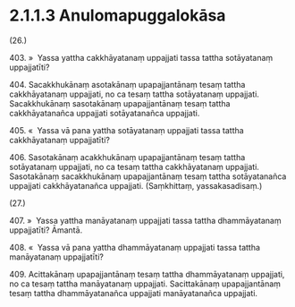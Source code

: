 

# 2.1.1.3 Anulomapuggalokāsa





(26.)

403\. »  Yassa yattha cakkhāyatanaṃ uppajjati tassa tattha sotāyatanaṃ uppajjatīti?

404\. Sacakkhukānaṃ asotakānaṃ upapajjantānaṃ tesaṃ tattha cakkhāyatanaṃ uppajjati, no ca tesaṃ tattha sotāyatanaṃ uppajjati. Sacakkhukānaṃ sasotakānaṃ upapajjantānaṃ tesaṃ tattha cakkhāyatanañca uppajjati sotāyatanañca uppajjati.

405\. «  Yassa vā pana yattha sotāyatanaṃ uppajjati tassa tattha cakkhāyatanaṃ uppajjatīti?

406\. Sasotakānaṃ acakkhukānaṃ upapajjantānaṃ tesaṃ tattha sotāyatanaṃ uppajjati, no ca tesaṃ tattha cakkhāyatanaṃ uppajjati. Sasotakānaṃ sacakkhukānaṃ upapajjantānaṃ tesaṃ tattha sotāyatanañca uppajjati cakkhāyatanañca uppajjati. (Saṃkhittaṃ, yassakasadisaṃ.)

(27.)

407\. »  Yassa yattha manāyatanaṃ uppajjati tassa tattha dhammāyatanaṃ uppajjatīti? Āmantā.

408\. «  Yassa vā pana yattha dhammāyatanaṃ uppajjati tassa tattha manāyatanaṃ uppajjatīti?

409\. Acittakānaṃ upapajjantānaṃ tesaṃ tattha dhammāyatanaṃ uppajjati, no ca tesaṃ tattha manāyatanaṃ uppajjati. Sacittakānaṃ upapajjantānaṃ tesaṃ tattha dhammāyatanañca uppajjati manāyatanañca uppajjati.



